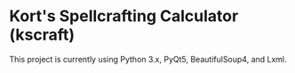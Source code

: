 # Kort's Spellcrafting Calculator (kscraft)

This project is currently using Python 3.x, PyQt5, BeautifulSoup4, and Lxml.
